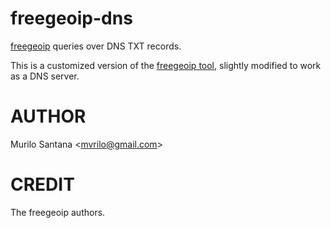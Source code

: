 # freegeoip-dns

[freegeoip](https://github.com/fiorix/freegeoip) queries over DNS TXT records.

This is a customized version of the [freegeoip tool](https://github.com/fiorix/freegeoip/blob/2a71e974d51c5045f7c523979a5dd306a714e1f4/cmd/freegeoip/main.go), slightly modified to work as a DNS server.

# AUTHOR

Murilo Santana <<mvrilo@gmail.com>>

# CREDIT

The freegeoip authors.
